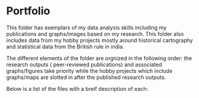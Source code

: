 # Portfolio
This folder has exemplars of my data analysis skills including my publications and graphs/images based on my research. This folder also includes data from my hobby projects mostly around historical cartography and statistical data from the British rule in india.

The different elements of the folder are orgnized in the following order: the research outputs ( peer-reviewed publications) and associated graphs/figures take priority while the hobby projects which include graphs/maps are slotted in after the published research outputs. 

Below is a list of the files with a breif description of each:



